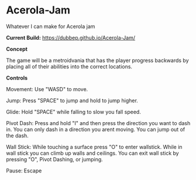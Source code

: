 # Acerola-Jam
 Whatever I can make for Acerola jam

 **Current Build:** https://dubbep.github.io/Acerola-Jam/

 **Concept**
 
 The game will be a metroidvania that has the player progress backwards by placing all of their abilities into the correct locations.


 **Controls**

 Movement: Use "WASD" to move.

 Jump: Press "SPACE" to jump and hold to jump higher.

 Glide: Hold "SPACE" while falling to slow you fall speed.

 Pivot Dash: Press and hold "I" and then press the direction you want to dash in. You can only dash in a direction you arent moving. You can jump out of the dash. 

 Wall Stick: While touching a surface press "O" to enter wallstick. While in wall stick you can climb up walls and ceilings. You can exit wall stick by pressing "O", Pivot Dashing, or jumping.

 Pause: Escape
